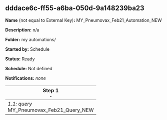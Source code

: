 ## dddace6c-ff55-a6ba-050d-9a148239ba23

**Name** (not equal to External Key)**:** MY_Pneumovax_Feb21_Automation_NEW

**Description:** n/a

**Folder:** my automations/

**Started by:** Schedule

**Status:** Ready

**Schedule:** Not defined

**Notifications:** _none_


| Step 1<br>_<small>-</small>_ |
| --- |
| _1.1: query_<br>MY_Pneumovax_Feb21_Query_NEW |
